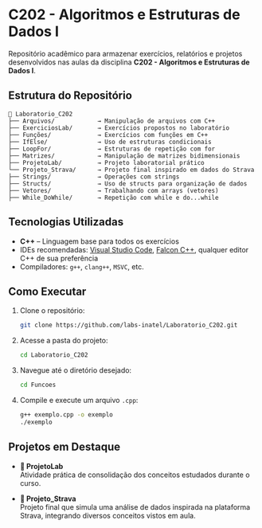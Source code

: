 # C202 - Algoritmos e Estruturas de Dados I

Repositório acadêmico para armazenar exercícios, relatórios e projetos desenvolvidos nas aulas da disciplina **C202 - Algoritmos e Estruturas de Dados I**.

## Estrutura do Repositório

```
📁 Laboratorio_C202
├── Arquivos/            → Manipulação de arquivos com C++
├── ExerciciosLab/       → Exercícios propostos no laboratório
├── Funções/             → Exercícios com funções em C++
├── IfElse/              → Uso de estruturas condicionais
├── LoopFor/             → Estruturas de repetição com for
├── Matrizes/            → Manipulação de matrizes bidimensionais
├── ProjetoLab/          → Projeto laboratorial prático
└── Projeto_Strava/      → Projeto final inspirado em dados do Strava
├── Strings/             → Operações com strings
├── Structs/             → Uso de structs para organização de dados
├── Vetores/             → Trabalhando com arrays (vetores)
├── While_DoWhile/       → Repetição com while e do...while
```

## Tecnologias Utilizadas

- **C++** – Linguagem base para todos os exercícios
- IDEs recomendadas: [Visual Studio Code](https://code.visualstudio.com/), [Falcon C++](https://falcon-c.software.informer.com/3.3/), qualquer editor C++ de sua preferência
- Compiladores: `g++`, `clang++`, `MSVC`, etc.

## Como Executar

1. Clone o repositório:
   ```bash
   git clone https://github.com/labs-inatel/Laboratorio_C202.git
   ```

2. Acesse a pasta do projeto:
   ```bash
   cd Laboratorio_C202
   ```

3. Navegue até o diretório desejado:
   ```bash
   cd Funcoes
   ```

4. Compile e execute um arquivo `.cpp`:
   ```bash
   g++ exemplo.cpp -o exemplo
   ./exemplo
   ```

## Projetos em Destaque

- **📁 ProjetoLab**  
  Atividade prática de consolidação dos conceitos estudados durante o curso.

- **📁 Projeto_Strava**  
  Projeto final que simula uma análise de dados inspirada na plataforma Strava, integrando diversos conceitos vistos em aula.
